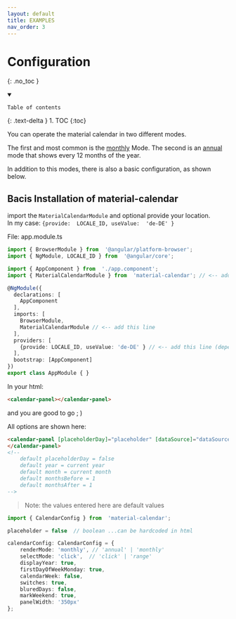 ```yaml
---
layout: default
title: EXAMPLES
nav_order: 3
---
```


# Configuration

{: .no_toc }

<details open markdown="block">
  <summary>

    Table of contents

  </summary>
  {: .text-delta }
1. TOC
{:toc}
</details>

You can operate the material calendar in two different modes.

The first and most common is the [monthly](https://eksrvb.github.io/material-calendar/configuration/monthly) Mode. The second is an [annual](https://eksrvb.github.io/material-calendar/configuration/annual) mode that shows every 12 months of the year.

In addition to this modes, there is also a basic configuration, as shown below.

## Bacis Installation of material-calendar

import the `MaterialCalendarModule` and optional provide your location.<br>
In my case: `{provide:  LOCALE_ID, useValue:  'de-DE' }`

File: app.module.ts

```typescript
import { BrowserModule } from  '@angular/platform-browser';
import { NgModule, LOCALE_ID } from  '@angular/core';

import { AppComponent } from  './app.component';
import { MaterialCalendarModule } from  'material-calendar'; // <-- add this line

@NgModule({
  declarations: [
    AppComponent
  ],
  imports: [
    BrowserModule,
    MaterialCalendarModule // <-- add this line
  ],
  providers: [
    {provide: LOCALE_ID, useValue: 'de-DE' } // <-- add this line (depending on your location)
  ],
  bootstrap: [AppComponent]
})
export class AppModule { }
```

In your html:

```html
<calendar-panel></calendar-panel>
```

and you are good to go ; )

All options are shown here:

```html
<calendar-panel [placeholderDay]="placeholder" [dataSource]="dataSource" year="2021" month="5" [monthsBefore]="monthsBefore" [monthsAfter]="monthsAfter" [config]="calendarConfig" (clickDate)="testMethod($event)">
</calendar-panel>
<!--
	default placeholderDay = false
	default year = current year
	default month = current month
	default monthsBefore = 1
	default monthsAfter = 1
-->
```

> Note: the values entered here are default values

```typescript
import { CalendarConfig } from  'material-calendar';

placeholder = false  // boolean ...can be hardcoded in html

calendarConfig: CalendarConfig = {
    renderMode: 'monthly', // 'annual' | 'monthly'
    selectMode: 'click',  // 'click' | 'range'
    displayYear: true,
    firstDayOfWeekMonday: true,
    calendarWeek: false,
    switches: true,
    bluredDays: false,
    markWeekend: true,
    panelWidth: '350px'
};
```